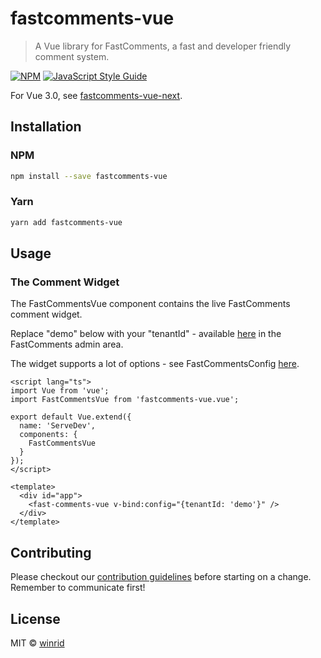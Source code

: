# fastcomments-vue

> A Vue library for FastComments, a fast and developer friendly comment system.

[![NPM](https://img.shields.io/npm/v/fastcomments-vue.svg)](https://www.npmjs.com/package/fastcomments-vue) [![JavaScript Style Guide](https://img.shields.io/badge/code_style-standard-brightgreen.svg)](https://standardjs.com)

For Vue 3.0, see [fastcomments-vue-next](https://github.com/fastcomments/fastcomments-vue-next).

## Installation

### NPM

```bash
npm install --save fastcomments-vue
```

### Yarn

```bash
yarn add fastcomments-vue
```

## Usage

### The Comment Widget

The FastCommentsVue component contains the live FastComments comment widget.

Replace "demo" below with your "tenantId" - available [here](https://fastcomments.com/auth/my-account/get-acct-code) in the FastComments admin area.

The widget supports a lot of options - see FastCommentsConfig [here](https://github.com/FastComments/fastcomments-typescript/blob/eae973fb7885de4df58b21b7a22a3e40c89feefa/src/fastcomments-config.ts#L14).

```vue
<script lang="ts">
import Vue from 'vue';
import FastCommentsVue from 'fastcomments-vue.vue';

export default Vue.extend({
  name: 'ServeDev',
  components: {
    FastCommentsVue
  }
});
</script>

<template>
  <div id="app">
    <fast-comments-vue v-bind:config="{tenantId: 'demo'}" />
  </div>
</template>
```

## Contributing
Please checkout our [contribution guidelines](CONTRIBUTING.md) before starting on a change. Remember to communicate first!

## License

MIT © [winrid](https://github.com/winrid)
